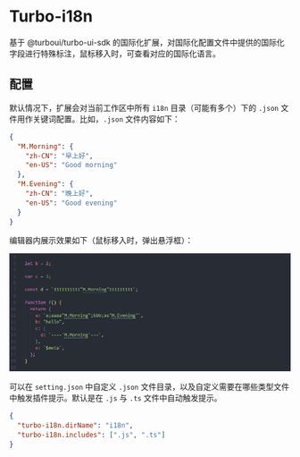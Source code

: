 # Turbo-i18n

基于 @turboui/turbo-ui-sdk 的国际化扩展，对国际化配置文件中提供的国际化字段进行特殊标注，鼠标移入时，可查看对应的国际化语言。

## 配置

默认情况下，扩展会对当前工作区中所有 `i18n` 目录（可能有多个）下的 `.json` 文件用作关键词配置。比如，`.json` 文件内容如下：

```json
{
  "M.Morning": {
    "zh-CN": "早上好",
    "en-US": "Good morning"
  },
  "M.Evening": {
    "zh-CN": "晚上好",
    "en-US": "Good evening"
  }
}
```

编辑器内展示效果如下（鼠标移入时，弹出悬浮框）：

![Alt text](./resources/demo.gif)

可以在 `setting.json` 中自定义 `.json` 文件目录，以及自定义需要在哪些类型文件中触发插件提示。默认是在 `.js` 与 `.ts` 文件中自动触发提示。

```json
{
  "turbo-i18n.dirName": "i18n",
  "turbo-i18n.includes": [".js", ".ts"]
}
```
